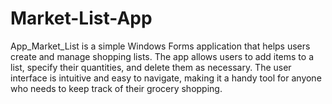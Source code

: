 # Market-List-App
App_Market_List is a simple Windows Forms application that helps users create and manage shopping lists. The app allows users to add items to a list, specify their quantities, and delete them as necessary. The user interface is intuitive and easy to navigate, making it a handy tool for anyone who needs to keep track of their grocery shopping.
